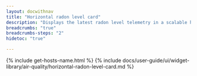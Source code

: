 ```yaml
---
layout: docwithnav
title: "Horizontal radon level card"
description: "Displays the latest radon level telemetry in a scalable horizontal layout."
breadcrumbs: "true"
breadcrumbs-steps: "2"
hidetoc: "true"

---
```

{% include get-hosts-name.html %}
{% include docs/user-guide/ui/widget-library/air-quality/horizontal-radon-level-card.md %}
